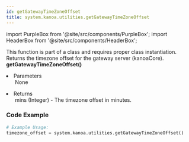 ```yaml
---
id: getGatewayTimeZoneOffset
title: system.kanoa.utilities.getGatewayTimeZoneOffset
---
```


import PurpleBox from '@site/src/components/PurpleBox';
import HeaderBox from '@site/src/components/HeaderBox';

<PurpleBox>This function is part of a class and requires proper class instantiation.</PurpleBox>
<HeaderBox header="Description">Returns the timezone offset for the gateway server (kanoaCore).</HeaderBox>
<HeaderBox header="Syntax">
    <b>getGatewayTimeZoneOffset()</b>
    <li>Parameters <br />
        <ul>None</ul>
    </li>
    <li>Returns <br />
        <ul>mins (Integer) - The timezone offset in minutes.</ul>
    </li>
</HeaderBox>

### Code Example

```python
# Example Usage:
timezone_offset = system.kanoa.utilities.getGatewayTimeZoneOffset()

